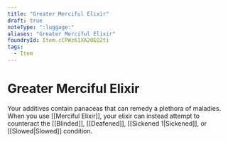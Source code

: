 ```yaml
---
title: "Greater Merciful Elixir"
draft: true
noteType: ":luggage:"
aliases: "Greater Merciful Elixir"
foundryId: Item.cCPWz61XA20EQ2ti
tags:
  - Item
---
```


# Greater Merciful Elixir

Your additives contain panaceas that can remedy a plethora of maladies. When you use [[Merciful Elixir]], your elixir can instead attempt to counteract the [[Blinded]], [[Deafened]], [[Sickened 1|Sickened]], or [[Slowed|Slowed]] condition.
